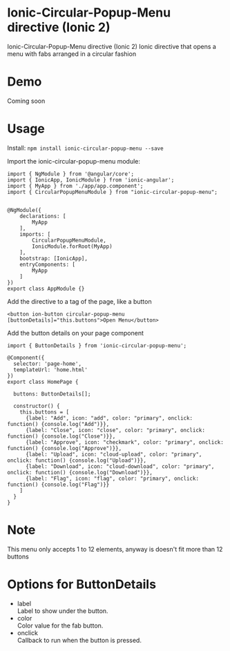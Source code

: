 # Ionic-Circular-Popup-Menu directive (Ionic 2)

Ionic-Circular-Popup-Menu directive (Ionic 2)
Ionic directive that opens a menu with fabs arranged in a circular fashion

# Demo

Coming soon

# Usage

Install: `npm install ionic-circular-popup-menu --save`

Import the ionic-circular-popup-menu module:

```
import { NgModule } from '@angular/core';
import { IonicApp, IonicModule } from 'ionic-angular';
import { MyApp } from './app/app.component';
import { CircularPopupMenuModule } from "ionic-circular-popup-menu";


@NgModule({
    declarations: [
        MyApp
    ],
    imports: [
        CircularPopupMenuModule,
        IonicModule.forRoot(MyApp)
    ],
    bootstrap: [IonicApp],
    entryComponents: [
        MyApp
    ]
})
export class AppModule {}
```

Add the directive to a tag of the page, like a button

```
<button ion-button circular-popup-menu [buttonDetails]="this.buttons">Open Menu</button>
```

Add the button details on your page component

```
import { ButtonDetails } from 'ionic-circular-popup-menu';
      
@Component({
  selector: 'page-home',
  templateUrl: 'home.html'
})
export class HomePage {

  buttons: ButtonDetails[];

  constructor() { 
    this.buttons = [
      {label: "Add", icon: "add", color: "primary", onclick: function() {console.log("Add")}},
      {label: "Close", icon: "close", color: "primary", onclick: function() {console.log("Close")}},
      {label: "Approve", icon: "checkmark", color: "primary", onclick: function() {console.log("Approve")}},
      {label: "Upload", icon: "cloud-upload", color: "primary", onclick: function() {console.log("Upload")}},
      {label: "Download", icon: "cloud-download", color: "primary", onclick: function() {console.log("Download")}},
      {label: "Flag", icon: "flag", color: "primary", onclick: function() {console.log("Flag")}}
    ]
  }
}
```

# Note

This menu only accepts 1 to 12 elements, anyway is doesn't fit more than 12 buttons


# Options for ButtonDetails

* label    
Label to show under the button.
* color    
Color value for the fab button.
* onclick    
Callback to run when the button is pressed.